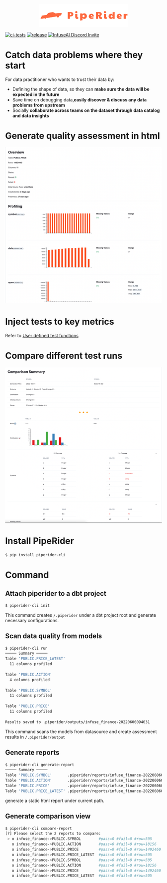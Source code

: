 
<p align="center">
  <a href="https://piperider.io">
    <img  src="/.github/images/logo.svg"
      width="284" border="0" alt="PipeRider">
  </a>
</p>

[![ci-tests](https://github.com/infuseai/piperider-cli/actions/workflows/tests.yaml/badge.svg)](https://github.com/infuseai/piperider-cli/actions/workflows/tests.yaml/badge.svg)
[![release](https://img.shields.io/github/release/infuseAI/piperider-cli/all.svg?style=flat-square)](https://github.com/infuseAI/piperider-cli/releases)
[![InfuseAI Discord Invite](https://img.shields.io/discord/664381609771925514?color=%237289DA&label=chat&logo=discord&logoColor=white)](https://discord.com/invite/5zb2aK9KBV)

# Catch data problems where they start
For data practitioner who wants to trust their data by:  
- Defining the shape of data, so they can **make sure the data will be expected in the future** 
- Save time on debugging data,**easily discover & discuss any data problems from upstream**
- Socially **collaborate across teams on the dataset through data catalog and data insights**

# Generate quality assessment in html
![single_run_view](/images/piperider_single_run.png)


# Inject tests to key metrics
Refer to [User defined test functions](https://github.com/InfuseAI/piperider-cli/blob/main/docs/user-defined-test-function.md)

# Compare different test runs
![comparison_view](/images/piperider_comparison_view.png)

# Install PipeRider

```bash
$ pip install piperider-cli
```

# Command

## Attach piperider to a dbt project
```bash
$ piperider-cli init
```
This command creates `/.piperider` under a dbt project root and generate necessary configurations.


## Scan data quality from models
```bash
$ piperider-cli run
───── Summary ─────
Table 'PUBLIC.PRICE_LATEST'
  11 columns profiled

Table 'PUBLIC.ACTION'
  4 columns profiled

Table 'PUBLIC.SYMBOL'
  11 columns profiled

Table 'PUBLIC.PRICE'
  11 columns profiled

Results saved to .piperider/outputs/infuse_finance-20220606094031
```
This command scans the models from datasource and create assessment results in `/.piperider/output`

## Generate reports
```bash
$ piperider-cli generate-report
───── Summary ─────
Table 'PUBLIC.SYMBOL'       .piperider/reports/infuse_finance-20220606094618/PUBLIC.SYMBOL.html
Table 'PUBLIC.ACTION'       .piperider/reports/infuse_finance-20220606094618/PUBLIC.ACTION.html
Table 'PUBLIC.PRICE'        .piperider/reports/infuse_finance-20220606094618/PUBLIC.PRICE.html
Table 'PUBLIC.PRICE_LATEST' .piperider/reports/infuse_finance-20220606094618/PUBLIC.PRICE_LATEST.html
```
generate a static html report under current path. 

## Generate comparison view
```bash
$ piperider-cli compare-report
[?] Please select the 2 reports to compare:
 > o infuse_finance->PUBLIC.SYMBOL        #pass=0 #fail=0 #row=505      #column=11  2022-06-02T16:27:54.115939Z
   o infuse_finance->PUBLIC.ACTION        #pass=0 #fail=0 #row=18156    #column=4   2022-06-02T16:27:54.115939Z
   o infuse_finance->PUBLIC.PRICE         #pass=0 #fail=0 #row=1492460  #column=11  2022-06-02T16:27:54.115939Z
   o infuse_finance->PUBLIC.PRICE_LATEST  #pass=0 #fail=0 #row=505      #column=11  2022-06-02T16:27:54.115939Z
   o infuse_finance->PUBLIC.SYMBOL        #pass=0 #fail=0 #row=505      #column=11  2022-06-02T15:46:24.464595Z
   o infuse_finance->PUBLIC.ACTION        #pass=0 #fail=0 #row=18156    #column=4   2022-06-02T15:46:24.464595Z
   o infuse_finance->PUBLIC.PRICE         #pass=0 #fail=0 #row=1492460  #column=11  2022-06-02T15:46:24.464595Z
   o infuse_finance->PUBLIC.PRICE_LATEST  #pass=0 #fail=0 #row=505      #column=11  2022-06-02T15:46:24.464595Z
```
